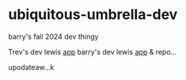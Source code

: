 # ubiquitous-umbrella-dev
barry's fall 2024 dev thingy

Trev's dev lewis [app](https://ubiquitous-umbrella-devtrev-3.onrender.com/read)
barry's dev lewis [app](https://ubiquitous-umbrella-dev.onrender.com/read) & repo...

upodateaw...k 
